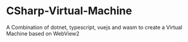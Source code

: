 # CSharp-Virtual-Machine
A Combination of dotnet, typescript, vuejs and wasm to create a Virtual Machine based on WebView2
